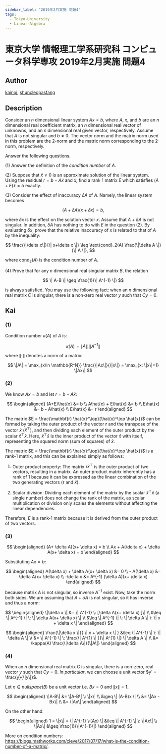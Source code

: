 ```yaml
---
sidebar_label: "2019年2月実施 問題4"
tags:
  - Tokyo-University
  - Linear-Algebra
---
```

# 東京大学 情報理工学系研究科 コンピュータ科学専攻 2019年2月実施 問題4

## **Author**
[kainoj](https://github.com/kainoj/utokyo-cs), [shuncleopasfang](https://github.com/shuncleopasfang)

## **Description**
Consider an $n$ dimensional linear system $Ax = b$, where $A$, $x$, and $b$ are an $n$ dimensional real coefficient matrix, an $n$ dimensional real vector of unknowns, and an $n$ dimensional real given vector, respectively.
Assume that $A$ is not singular and $b \neq 0$.
The vector norm and the matrix norm used in this problem are the 2-norm and the matrix norm corresponding to the 2-norm, respectively.

Answer the following questions.

(1) Answer the definition of the *condition number* of $A$.

(2) Suppose that $\widetilde{x} \neq 0$ is an approximate solution of the linear system.
Using the residual $r = b - A\widetilde{x}$ and $\widetilde{x}$, find a rank $1$ matrix $E$ which satisfies $(A+E)\widetilde{x} = b$ exactly.

(3) Consider the effect of inaccuracy $\delta A$ of $A$. Namely, the linear system becomes

$$
(A + \delta A)(x + \delta x) = b,
$$

where $\delta x$ is the effect on the solution vector $x$.
Assume that $A + \delta A$ is not singular.
In addition, $\delta A$ has nothing to do with $E$ in the question (2).
By evaluating $\delta x$, prove that the relative inaccuracy of $x$ is related to that of $A$ by the inequality:

$$
\frac{\|\delta x\|}{\| x+\delta x \|} \leq \text{cond}_2(A) \frac{\|\delta A \|}{\| A \|},
$$

where $\text{cond}_2(A)$ is the condition number of $A$.

(4) Prove that for any $n$ dimensional real singular matrix $B$, the relation

$$
\| A-B \| \geq \frac{1}{\| A^{-1} \|}
$$

is always satisfied. You may use the following fact: when an $n$ dimensional real matrix $C$ is singular, there is a non-zero real vector $y$ such that $Cy = 0$.

## **Kai**
### (1)
Condition number $\kappa(A)$ of $A$ is:

$$
    \kappa(A) = \|A\| \: \|A^{-1}\|
$$

where $\|\cdot \|$ denotes a norm of a matrix:

$$
    \|A\| = \max_{x\in \mathbb{R^N}} \frac{\|Ax\|}{\|x\|} = \max_{x: \|x\|=1} \|Ax\|
$$

### (2)

We know $Ax = b$ and let $r = b- A\hat{x}$:

$$
\begin{aligned}
    (A+E)\hat{x} &= b \\
    A\hat{x} + E\hat{x} &= b \\
    E\hat{x} &= b - A\hat{x} \\
    E\hat{x} &= r
\end{aligned}
$$

The matrix $E = \frac{\mathbf{r} \hat{x}^\top}{\hat{x}^\top \hat{x}}$ can be formed by taking the outer product of the vector $\mathbf{r}$ and the transpose of the vector $\hat{x}$ ($\hat{x}^\top$), and then dividing each element of the outer product by the scalar $\hat{x}^\top \hat{x}$. Here, $\hat{x}^\top \hat{x}$ is the inner product of the vector $\hat{x}$ with itself, representing the squared norm (sum of squares) of $\hat{x}$.

The matrix $E = \frac{\mathbf{r} \hat{x}^\top}{\hat{x}^\top \hat{x}}$ is a rank-1 matrix, and this can be explained simply as follows:

1. Outer product property: The matrix $\mathbf{r} \hat{x}^\top$ is the outer product of two vectors, resulting in a matrix. An outer product matrix inherently has a rank of 1 because it can be expressed as the linear combination of the two generating vectors ($\mathbf{r}$ and $\hat{x}$).

2. Scalar division: Dividing each element of the matrix by the scalar $\hat{x}^\top \hat{x}$ (a single number) does not change the rank of the matrix, as scalar multiplication or division only scales the elements without affecting the linear dependencies.

Therefore, $E$ is a rank-1 matrix because it is derived from the outer product of two vectors.

### (3)

$$
\begin{aligned}
    (A+ \delta A)(x+ \delta x) = b \\
    Ax + A(\delta x) + \delta A(x+ \delta x) = b
\end{aligned}
$$

Substituting $Ax = b$:

$$
\begin{aligned}
    A(\delta x) + \delta A(x+ \delta x) &= 0 \\
    - A(\delta x) &= \delta A(x+ \delta x) \\
    -\delta x &= A^{-1} (\delta A)(x+ \delta x)
\end{aligned}
$$

because matrix $A$ is not singular, so inverse $A^{-1}$ exist.
Now, take the norm both sides.
We are assuming that $A + \sigma A$ is not singular, so it has inverse and thus a norm:

$$
\begin{aligned}
    \|\delta x \| &= \| A^{-1} \: [\delta A(x+ \delta x) ]\| \\
      &\leq \| A^{-1} \|  \: \| \delta A(x+ \delta x) \| \\
      &\leq \| A^{-1} \|  \: \| \delta A \| \: \| x + \delta x \|
\end{aligned}
$$

$$
\begin{aligned}
    \frac{\|\delta x \|}{ \| x + \delta x \| } &\leq \| A^{-1} \|  \: \| \delta A \| \\
    &= \| A^{-1} \| \:  \frac{\| A^{1} \| }{\| A^{1} \|} \| \delta A \| \\
    &= \kappa(A) \frac{\|\delta A\|}{\|A\|}
\end{aligned}
$$

### (4)
When an $n$ dimensional real matrix C is singular, there is a non-zero, real vector $y$ such that $Cy = 0$. 
*In particular*, we can choose a unit vector $y' = \frac{y}{\|y\|}$. 

Let $x \in nullspace(B)$ be a unit vector i.e. $Bx = 0$ and $\|x\| = 1$.

$$
\begin{aligned}
    \|A-B\| &= \|A-B\| \: \|x\| \\
            &\geq \| (A-B)x \| \\
            &= \|Ax - Bx\| \\
            &= \|Ax\|
\end{aligned}
$$

On the other hand:

$$
\begin{aligned}
    1 = \|x\| = \| A^{-1} \:(Ax) \| &\leq \| A^{-1} \| \: \|Ax\| \\
    \|Ax\| &\geq \frac{1}{\|A^{-1}\|}
\end{aligned}
$$

More on condition numbers: https://blogs.mathworks.com/cleve/2017/07/17/what-is-the-condition-number-of-a-matrix/.